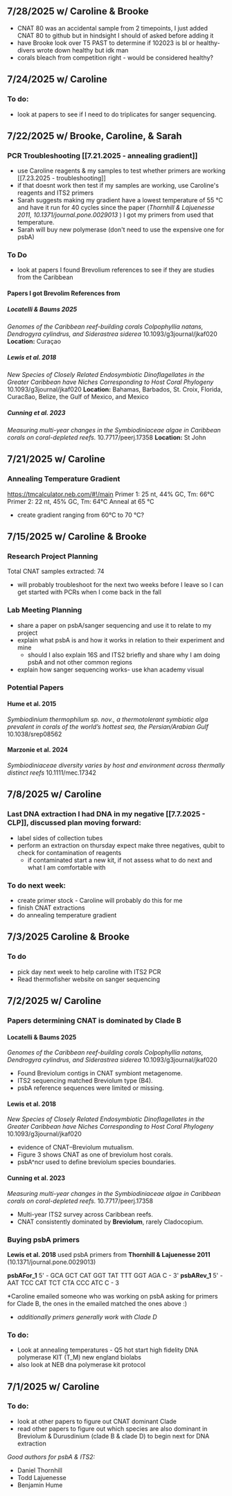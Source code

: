 ## 7/28/2025 w/ Caroline & Brooke 
- CNAT 80 was an accidental sample from 2 timepoints, I just added CNAT 80 to github but in hindsight I should of asked before adding it
- have Brooke look over T5 PAST to determine if 102023 is bl or healthy- divers wrote down healthy but idk man
- corals bleach from competition right - would be considered healthy? 


## 7/24/2025 w/ Caroline
### To do:
- look at papers to see if I need to do triplicates for sanger sequencing. 
## 7/22/2025 w/ Brooke, Caroline, & Sarah
### PCR Troubleshooting [[7.21.2025 - annealing gradient]]
- use Caroline reagents & my samples to test whether primers are working [[7.23.2025 - troubleshooting]]
- if that doesnt work then test if my samples are working, use Caroline's reagents and ITS2 primers 
- Sarah suggests making my gradient have a lowest temperature of 55 °C and have it run for 40 cycles since the paper (*Thornhill & Lajuenesse 2011, 10.1371/journal.pone.0029013* ) I got my primers from used that temperature. 
- Sarah will buy new polymerase (don't need to use the expensive one for psbA)
### To Do
- look at papers I found Brevolium references to see if they are studies from the Caribbean
#### Papers I got Brevolim References from 
##### Locatelli & Baums 2025 
*Genomes of the Caribbean reef-building corals Colpophyllia natans, Dendrogyra cylindrus, and Siderastrea siderea* 10.1093/g3journal/jkaf020
	**Location:** Curaçao
##### Lewis et al. 2018 
*New Species of Closely Related Endosymbiotic Dinoflagellates in the Greater Caribbean have Niches Corresponding to Host Coral Phylogeny* 10.1093/g3journal/jkaf020
	**Location:** Bahamas, Barbados, St. Croix, Florida, Curacßao, Belize, the Gulf of Mexico, and Mexico 
##### Cunning et al. 2023 
*Measuring multi-year changes in the Symbiodiniaceae algae in Caribbean corals on coral-depleted reefs.* 10.7717/peerj.17358
	**Location:** St John 
## 7/21/2025 w/ Caroline
### Annealing Temperature Gradient 
https://tmcalculator.neb.com/#!/main 
Primer 1: 25 nt, 44% GC, Tm: 66°C
Primer 2: 22 nt, 45% GC, Tm: 64°C 
Anneal at 65 °C
- create gradient ranging from 60°C to 70 °C?
## 7/15/2025 w/ Caroline & Brooke
### Research Project Planning
Total CNAT samples extracted: 74 
- will probably troubleshoot for the next two weeks before I leave so I can get started with PCRs when I come back in the fall 
### Lab Meeting Planning 
- share a paper on psbA/sanger sequencing and use it to relate to my project 
- explain what psbA is and how it works in relation to their experiment and mine 
	- should I also explain 16S and ITS2 briefly and share why I am doing psbA and not other common regions 
- explain how sanger sequencing works- use khan academy visual 
### Potential Papers 
#### Hume et al. 2015 
*Symbiodinium thermophilum sp. nov., a thermotolerant symbiotic alga prevalent in corals of the world’s hottest sea, the Persian/Arabian Gulf* 10.1038/srep08562 
#### Marzonie et al. 2024
*Symbiodiniaceae diversity varies by host and environment across thermally distinct reefs* 10.1111/mec.17342

## 7/8/2025 w/ Caroline 
### Last DNA extraction I had DNA in my negative [[7.7.2025 - CLP]], discussed plan moving forward:
- label sides of collection tubes 
- perform an extraction on thursday expect make three negatives, qubit to check for contamination of reagents
	- if contaminated start a new kit, if not assess what to do next and what I am comfortable with 

### To do next week:
- create primer stock - Caroline will probably do this for me 
- finish CNAT extractions
- do annealing temperature gradient

## 7/3/2025 Caroline & Brooke
### To do 
- pick day next week to help caroline with ITS2 PCR 
- Read thermofisher website on sanger sequencing
## 7/2/2025 w/ Caroline 
### Papers determining CNAT is dominated by Clade B 
#### Locatelli & Baums 2025 
*Genomes of the Caribbean reef-building corals Colpophyllia natans, Dendrogyra cylindrus, and Siderastrea siderea* 10.1093/g3journal/jkaf020
- Found Breviolum contigs in CNAT symbiont metagenome.
- ITS2 sequencing matched Breviolum type (B4).
- psbA reference sequences were limited or missing.
#### Lewis et al. 2018 
*New Species of Closely Related Endosymbiotic Dinoflagellates in the Greater Caribbean have Niches Corresponding to Host Coral Phylogeny* 10.1093/g3journal/jkaf020
- evidence of CNAT–Breviolum mutualism.
- Figure 3 shows CNAT as one of breviolum host corals.
- psbA^ncr used to define breviolum species boundaries.
#### Cunning et al. 2023 
*Measuring multi-year changes in the Symbiodiniaceae algae in Caribbean corals on coral-depleted reefs.* 10.7717/peerj.17358
- Multi-year ITS2 survey across Caribbean reefs.
- CNAT consistently dominated by **Breviolum**, rarely Cladocopium.

### Buying psbA primers
**Lewis et al. 2018** used psbA primers from **Thornhill & Lajuenesse 2011** (10.1371/journal.pone.0029013) 

**psbAFor_1**        5' - GCA GCT CAT GGT TAT TTT GGT AGA C - 3'
**psbARev_1**       5' - AAT TCC CAT TCT CTA CCC ATC C - 3

*Caroline emailed someone who was working on psbA asking for primers for Clade B, the ones in the emailed matched the ones above :) 
- *additionally primers generally work with Clade D* 
### To do:
- Look at annealing temperatures - Q5 hot start high fidelity DNA polymerase KIT (T_M) new england biolabs
- also look at NEB dna polymerase kit protocol
## 7/1/2025 w/ Caroline
### To do:
- look at other papers to figure out CNAT dominant Clade 
- read other papers to figure out which species are also dominant in Breviolum & Durusdinium (clade B & clade D) to begin next for DNA extraction 

*Good authors for psbA & ITS2:*
- Daniel Thornhill
- Todd Lajuenesse 
- Benjamin Hume 


